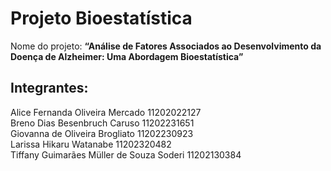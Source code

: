 # Projeto Bioestatística
Nome do projeto: **“Análise de Fatores Associados ao Desenvolvimento da Doença de Alzheimer: Uma Abordagem Bioestatística”**

## Integrantes:
Alice Fernanda Oliveira Mercado 11202022127 \
Breno Dias Besenbruch Caruso 11202231651 \
Giovanna de Oliveira Brogliato 11202230923 \
Larissa Hikaru Watanabe 11202320482 \
Tiffany Guimarães Müller de Souza Soderi 11202130384 

